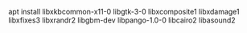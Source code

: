 apt install libxkbcommon-x11-0 libgtk-3-0 libxcomposite1 libxdamage1 libxfixes3 libxrandr2 libgbm-dev libpango-1.0-0 libcairo2 libasound2